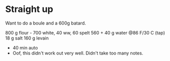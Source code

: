 # Straight up

Want to do a boule and a 600g batard.

800 g flour - 700 white, 40 ww, 60 spelt
560 + 40 g water @86 F/30 C (tap)
18 g salt
160 g levain

- 40 min auto
- Oof, this didn't work out very well.  Didn't take too many notes.